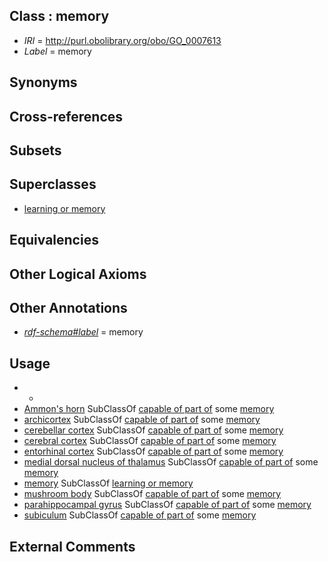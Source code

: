
## Class : memory

 * *IRI* = http://purl.obolibrary.org/obo/GO_0007613
 * *Label* = memory

## Synonyms


## Cross-references


## Subsets


## Superclasses

 * [learning or memory](../../GO/11/GO_0007611.md)

## Equivalencies


## Other Logical Axioms


## Other Annotations

 * *[rdf-schema#label](../../el/rdf-schema#label.md)* = memory

## Usage

 * -
 * [Ammon's horn](../../UBERON/54/UBERON_0001954.md) SubClassOf [capable of part of](../../RO/16/RO_0002216.md) some [memory](../../GO/13/GO_0007613.md)
 * [archicortex](../../UBERON/61/UBERON_0002961.md) SubClassOf [capable of part of](../../RO/16/RO_0002216.md) some [memory](../../GO/13/GO_0007613.md)
 * [cerebellar cortex](../../UBERON/29/UBERON_0002129.md) SubClassOf [capable of part of](../../RO/16/RO_0002216.md) some [memory](../../GO/13/GO_0007613.md)
 * [cerebral cortex](../../UBERON/56/UBERON_0000956.md) SubClassOf [capable of part of](../../RO/16/RO_0002216.md) some [memory](../../GO/13/GO_0007613.md)
 * [entorhinal cortex](../../UBERON/28/UBERON_0002728.md) SubClassOf [capable of part of](../../RO/16/RO_0002216.md) some [memory](../../GO/13/GO_0007613.md)
 * [medial dorsal nucleus of thalamus](../../UBERON/39/UBERON_0002739.md) SubClassOf [capable of part of](../../RO/16/RO_0002216.md) some [memory](../../GO/13/GO_0007613.md)
 * [memory](../../GO/13/GO_0007613.md) SubClassOf [learning or memory](../../GO/11/GO_0007611.md)
 * [mushroom body](../../UBERON/58/UBERON_0001058.md) SubClassOf [capable of part of](../../RO/16/RO_0002216.md) some [memory](../../GO/13/GO_0007613.md)
 * [parahippocampal gyrus](../../UBERON/73/UBERON_0002973.md) SubClassOf [capable of part of](../../RO/16/RO_0002216.md) some [memory](../../GO/13/GO_0007613.md)
 * [subiculum](../../UBERON/91/UBERON_0002191.md) SubClassOf [capable of part of](../../RO/16/RO_0002216.md) some [memory](../../GO/13/GO_0007613.md)

## External Comments

